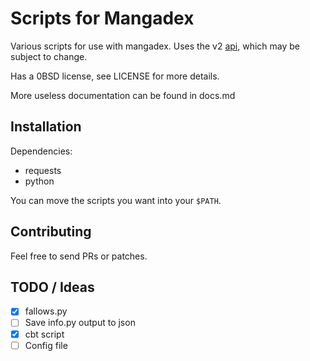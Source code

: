 # Scripts for Mangadex

Various scripts for use with mangadex. Uses the v2 [api](https://mangadex.org/api/v2), which may be subject to change.

Has a 0BSD license, see LICENSE for more details.

More useless documentation can be found in docs.md

## Installation

Dependencies:

* requests 
* python

You can move the scripts you want into your `$PATH`.

## Contributing

Feel free to send PRs or patches.

## TODO / Ideas

* [x] fallows.py
* [ ] Save info.py output to json
* [x] cbt script
* [ ] Config file
